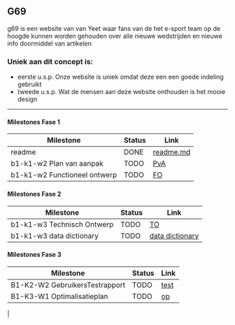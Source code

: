## G69
g69 is een website van van Yeet waar fans van de het e-sport team op de hoogde kunnen worden gehouden over alle nieuwe wedstrijden en nieuwe info doormiddel van artikelen
### Uniek aan dit concept is: 
 * eerste u.s.p. Onze website is uniek omdat deze een een goede indeling gebruikt
 * tweede u.s.p. Wat de mensen aan deze website onthouden is het mooie design


---
#### Milestones Fase 1
| Milestone  | Status | Link | 
| ------ |  ------ | ------ | 
| readme                         | DONE |  [readme.md]            |
| b1-k1-w2 Plan van aanpak       | TODO | [PvA]         |
| b1-k1-w2 Functioneel ontwerp   | TODO | [FO]                    |


   [readme.md]: <https://github.com/JouwGithubNaam/myband/blob/master/readme.md>
   [PvA]: <https://docs.google.com/document/d/1vrJxu8X6afZDTLu5KLJIcXbH29MPest9jHm99JToPpQ/edit?usp=sharing>
   [FO]: <https://github.com/jouwgithub/doc/1/FO.md>
  

#### Milestones Fase 2
| Milestone  | Status | Link |
| ------ |  ------ | ------ |
| b1-k1-w3 Technisch Ontwerp |  TODO |  [TO] |
| b1-k1-w3 data dictionary   |  TODO |  [data dictionary] |


   [TO]: <https://docs.google.com/document/d/1NwshzIUbXwPxH5hU8y7WQz-du9aOG5otl8-rZ29fTPA/edit?usp=sharing>
   [data dictionary]: <https://github.com/wesleyvliet/communityProject/blob/master/doc/bulshitERD.pdf>
   
   
#### Milestones Fase 3
| Milestone  | Status | Link |
| ------ |  ------ | ------ |
| B1-K2-W2 GebruikersTestrapport | TODO |  [test] |
| B1-K3-W1 Optimalisatieplan | TODO |  [op] |
|

 [usertest_youtube]: <https://youtu.be/17WoOqgXsRM?list=PLRqwX-V7Uu6ZiZxtDDRCi6uhfTH4FilpH>
 [test]: <https://docs.google.com/spreadsheets/>
 [op]: <https://docs.google.com/spreadsheets/>
 [mystat]: <https://docs.google.com/spreadsheets/>




 
